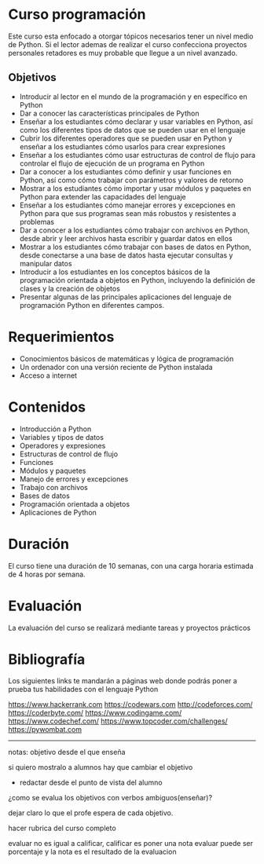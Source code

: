 # Curso programación

Este curso esta enfocado a otorgar tópicos necesarios tener un nivel medio de Python. Si el lector ademas de realizar el curso confecciona proyectos personales retadores es muy probable que llegue a un nivel avanzado.

## Objetivos

* Introducir al lector en el mundo de la programación y en específico en Python
* Dar a conocer las características principales de Python
* Enseñar a los estudiantes cómo declarar y usar variables en Python, así como los diferentes tipos de datos que se pueden usar en el lenguaje
* Cubrir los diferentes operadores que se pueden usar en Python y enseñar a los estudiantes cómo usarlos para crear expresiones
* Enseñar a los estudiantes cómo usar estructuras de control de flujo para controlar el flujo de ejecución de un programa en Python
* Dar a conocer a los estudiantes cómo definir y usar funciones en Python, así como cómo trabajar con parámetros y valores de retorno
* Mostrar a los estudiantes cómo importar y usar módulos y paquetes en Python para extender las capacidades del lenguaje
* Enseñar a los estudiantes cómo manejar errores y excepciones en Python para que sus programas sean más robustos y resistentes a problemas
* Dar a conocer a los estudiantes cómo trabajar con archivos en Python, desde abrir y leer archivos hasta escribir y guardar datos en ellos
* Mostrar a los estudiantes cómo trabajar con bases de datos en Python, desde conectarse a una base de datos hasta ejecutar consultas y manipular datos
* Introducir a los estudiantes en los conceptos básicos de la programación orientada a objetos en Python, incluyendo la definición de clases y la creación de objetos
* Presentar algunas de las principales aplicaciones del lenguaje de programación Python en diferentes campos.

# Requerimientos

* Conocimientos básicos de matemáticas y lógica de programación
* Un ordenador con una versión reciente de Python instalada
* Acceso a internet

# Contenidos

* Introducción a Python
* Variables y tipos de datos
* Operadores y expresiones
* Estructuras de control de flujo
* Funciones
* Módulos y paquetes
* Manejo de errores y excepciones
* Trabajo con archivos
* Bases de datos
* Programación orientada a objetos
* Aplicaciones de Python

# Duración

El curso tiene una duración de 10 semanas, con una carga horaria estimada de 4 horas por semana.

# Evaluación

La evaluación del curso se realizará mediante tareas y proyectos prácticos
  
# Bibliografía
Los siguientes links te mandarán a páginas web donde podrás poner a prueba tus habilidades con el lenguaje Python

https://www.hackerrank.com
https://codewars.com
http://codeforces.com/
https://coderbyte.com/
https://www.codingame.com/
https://www.codechef.com/
https://www.topcoder.com/challenges/
https://pywombat.com


-----------------------------------
notas:
objetivo desde el que enseña 

si quiero mostralo a alumnos hay que cambiar el objetivo
- redactar desde el punto de vista del alumno

¿como se evalua los objetivos con verbos ambiguos(enseñar)?

dejar claro lo que el profe espera de cada objetivo.

hacer rubrica del curso completo 


evaluar no es igual a calificar, calificar es poner una nota 
evaluar puede ser porcentaje y la nota es el resultado de la evaluacion 
